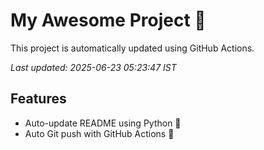 # My Awesome Project 🚀

This project is automatically updated using GitHub Actions.

_Last updated: 2025-06-23 05:23:47 IST_

## Features
- Auto-update README using Python 🐍
- Auto Git push with GitHub Actions 🤖
